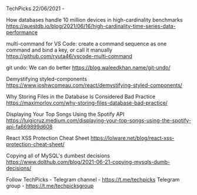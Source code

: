 TechPicks 22/06/2021 -

How databases handle 10 million devices in high-cardinality benchmarks
https://questdb.io/blog/2021/06/16/high-cardinality-time-series-data-performance

multi-command for VS Code:  create a command sequence as one command and bind a key, or call it manually 
https://github.com/ryuta46/vscode-multi-command

git undo: We can do better
https://blog.waleedkhan.name/git-undo/

Demystifying styled-components
https://www.joshwcomeau.com/react/demystifying-styled-components/

Why Storing Files in the Database Is Considered Bad Practice
https://maximorlov.com/why-storing-files-database-bad-practice/

Displaying Your Top Songs Using the Spotify API
https://luigicruz.medium.com/displaying-your-top-songs-using-the-spotify-api-fa669899d608

React XSS Protection Cheat Sheet
https://lolware.net/blog/react-xss-protection-cheat-sheet/

Copying all of MySQL's dumbest decisions
https://www.dolthub.com/blog/2021-06-21-copying-mysqls-dumb-decisions/

Follow TechPicks -
Telegram channel - https://t.me/techpicks
Telegram group - https://t.me/techpicksgroup